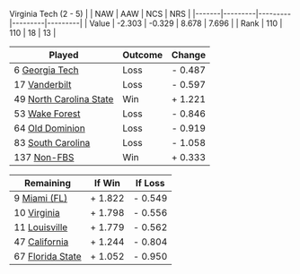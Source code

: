 Virginia Tech (2 - 5)
|       |   NAW   |   AAW   |   NCS   |   NRS   |
|-------|---------|---------|---------|---------|
| Value |  -2.303 |  -0.329 |   8.678 |   7.696 |
| Rank  |     110 |     110 |      18 |      13 |

| Played                    | Outcome    |  Change  |
|---------------------------|------------|----------|
|   6 [Georgia Tech          ](GeorgiaTech.md)| Loss       | -  0.487 |
|  17 [Vanderbilt            ](Vanderbilt.md)| Loss       | -  0.597 |
|  49 [North Carolina State  ](NorthCarolinaState.md)| Win        | +  1.221 |
|  53 [Wake Forest           ](WakeForest.md)| Loss       | -  0.846 |
|  64 [Old Dominion          ](OldDominion.md)| Loss       | -  0.919 |
|  83 [South Carolina        ](SouthCarolina.md)| Loss       | -  1.058 |
| 137 [Non-FBS               ](NonFBS.md)| Win        | +  0.333 |

| Remaining                 |  If Win  |  If Loss |
|---------------------------|----------|----------|
|   9 [Miami (FL)            ](MiamiFL.md)| +  1.822 | -  0.549 |
|  10 [Virginia              ](Virginia.md)| +  1.798 | -  0.556 |
|  11 [Louisville            ](Louisville.md)| +  1.779 | -  0.562 |
|  47 [California            ](California.md)| +  1.244 | -  0.804 |
|  67 [Florida State         ](FloridaState.md)| +  1.052 | -  0.950 |

